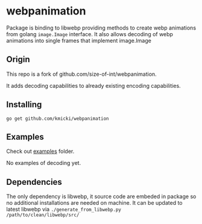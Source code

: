# webpanimation  
Package is binding to libwebp providing methods to create webp animations from golang `image.Image` interface.
It also allows decoding of webp animations into single frames that implement image.Image

## Origin
This repo is a fork of github.com/size-of-int/webpanimation. 

It adds decoding capabilities to already existing encoding capabilities.

## Installing
`go get github.com/kmicki/webpanimation`

## Examples
Check out [examples](examples) folder.

No examples of decoding yet.

## Dependencies
The only dependency is libwebp, it source code are embeded in package so no additional installations are needed on machine. It can be updated to latest libwebp via ```./generate_from_libwebp.py /path/to/clean/libwebp/src/```
